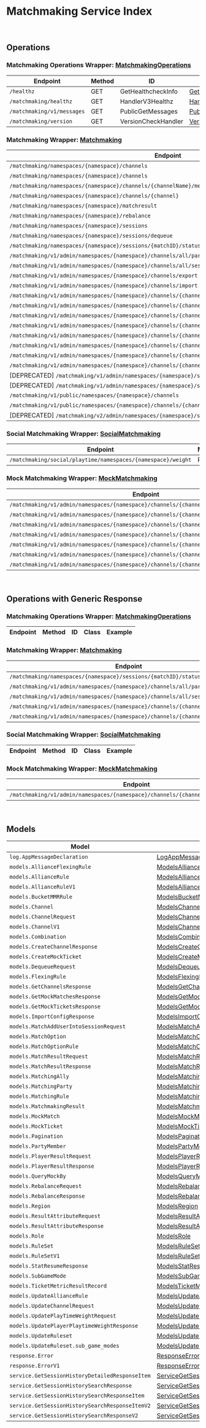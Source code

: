 # Matchmaking Service Index

&nbsp;  

## Operations

### Matchmaking Operations Wrapper:  [MatchmakingOperations](../../AccelByte.Sdk/Api/Matchmaking/Wrapper/MatchmakingOperations.cs)
| Endpoint | Method | ID | Class | Example |
|---|---|---|---|---|
| `/healthz` | GET | GetHealthcheckInfo | [GetHealthcheckInfo](../../AccelByte.Sdk/Api/Matchmaking/Operation/MatchmakingOperations/GetHealthcheckInfo.cs) | [GetHealthcheckInfo](../../samples/AccelByte.Sdk.Sample.Cli/ApiCommand/Matchmaking/MatchmakingOperations/GetHealthcheckInfo.cs) |
| `/matchmaking/healthz` | GET | HandlerV3Healthz | [HandlerV3Healthz](../../AccelByte.Sdk/Api/Matchmaking/Operation/MatchmakingOperations/HandlerV3Healthz.cs) | [HandlerV3Healthz](../../samples/AccelByte.Sdk.Sample.Cli/ApiCommand/Matchmaking/MatchmakingOperations/HandlerV3Healthz.cs) |
| `/matchmaking/v1/messages` | GET | PublicGetMessages | [PublicGetMessages](../../AccelByte.Sdk/Api/Matchmaking/Operation/MatchmakingOperations/PublicGetMessages.cs) | [PublicGetMessages](../../samples/AccelByte.Sdk.Sample.Cli/ApiCommand/Matchmaking/MatchmakingOperations/PublicGetMessages.cs) |
| `/matchmaking/version` | GET | VersionCheckHandler | [VersionCheckHandler](../../AccelByte.Sdk/Api/Matchmaking/Operation/MatchmakingOperations/VersionCheckHandler.cs) | [VersionCheckHandler](../../samples/AccelByte.Sdk.Sample.Cli/ApiCommand/Matchmaking/MatchmakingOperations/VersionCheckHandler.cs) |

### Matchmaking Wrapper:  [Matchmaking](../../AccelByte.Sdk/Api/Matchmaking/Wrapper/Matchmaking.cs)
| Endpoint | Method | ID | Class | Example |
|---|---|---|---|---|
| `/matchmaking/namespaces/{namespace}/channels` | GET | GetAllChannelsHandler | [GetAllChannelsHandler](../../AccelByte.Sdk/Api/Matchmaking/Operation/Matchmaking/GetAllChannelsHandler.cs) | [GetAllChannelsHandler](../../samples/AccelByte.Sdk.Sample.Cli/ApiCommand/Matchmaking/Matchmaking/GetAllChannelsHandler.cs) |
| `/matchmaking/namespaces/{namespace}/channels` | POST | CreateChannelHandler | [CreateChannelHandler](../../AccelByte.Sdk/Api/Matchmaking/Operation/Matchmaking/CreateChannelHandler.cs) | [CreateChannelHandler](../../samples/AccelByte.Sdk.Sample.Cli/ApiCommand/Matchmaking/Matchmaking/CreateChannelHandler.cs) |
| `/matchmaking/namespaces/{namespace}/channels/{channelName}/metrics` | GET | GetMatchPoolMetric | [GetMatchPoolMetric](../../AccelByte.Sdk/Api/Matchmaking/Operation/Matchmaking/GetMatchPoolMetric.cs) | [GetMatchPoolMetric](../../samples/AccelByte.Sdk.Sample.Cli/ApiCommand/Matchmaking/Matchmaking/GetMatchPoolMetric.cs) |
| `/matchmaking/namespaces/{namespace}/channels/{channel}` | DELETE | DeleteChannelHandler | [DeleteChannelHandler](../../AccelByte.Sdk/Api/Matchmaking/Operation/Matchmaking/DeleteChannelHandler.cs) | [DeleteChannelHandler](../../samples/AccelByte.Sdk.Sample.Cli/ApiCommand/Matchmaking/Matchmaking/DeleteChannelHandler.cs) |
| `/matchmaking/namespaces/{namespace}/matchresult` | POST | StoreMatchResults | [StoreMatchResults](../../AccelByte.Sdk/Api/Matchmaking/Operation/Matchmaking/StoreMatchResults.cs) | [StoreMatchResults](../../samples/AccelByte.Sdk.Sample.Cli/ApiCommand/Matchmaking/Matchmaking/StoreMatchResults.cs) |
| `/matchmaking/namespaces/{namespace}/rebalance` | POST | Rebalance | [Rebalance](../../AccelByte.Sdk/Api/Matchmaking/Operation/Matchmaking/Rebalance.cs) | [Rebalance](../../samples/AccelByte.Sdk.Sample.Cli/ApiCommand/Matchmaking/Matchmaking/Rebalance.cs) |
| `/matchmaking/namespaces/{namespace}/sessions` | POST | QueueSessionHandler | [QueueSessionHandler](../../AccelByte.Sdk/Api/Matchmaking/Operation/Matchmaking/QueueSessionHandler.cs) | [QueueSessionHandler](../../samples/AccelByte.Sdk.Sample.Cli/ApiCommand/Matchmaking/Matchmaking/QueueSessionHandler.cs) |
| `/matchmaking/namespaces/{namespace}/sessions/dequeue` | POST | DequeueSessionHandler | [DequeueSessionHandler](../../AccelByte.Sdk/Api/Matchmaking/Operation/Matchmaking/DequeueSessionHandler.cs) | [DequeueSessionHandler](../../samples/AccelByte.Sdk.Sample.Cli/ApiCommand/Matchmaking/Matchmaking/DequeueSessionHandler.cs) |
| `/matchmaking/namespaces/{namespace}/sessions/{matchID}/status` | GET | QuerySessionHandler | [QuerySessionHandler](../../AccelByte.Sdk/Api/Matchmaking/Operation/Matchmaking/QuerySessionHandler.cs) | [QuerySessionHandler](../../samples/AccelByte.Sdk.Sample.Cli/ApiCommand/Matchmaking/Matchmaking/QuerySessionHandler.cs) |
| `/matchmaking/v1/admin/namespaces/{namespace}/channels/all/parties` | GET | GetAllPartyInAllChannel | [GetAllPartyInAllChannel](../../AccelByte.Sdk/Api/Matchmaking/Operation/Matchmaking/GetAllPartyInAllChannel.cs) | [GetAllPartyInAllChannel](../../samples/AccelByte.Sdk.Sample.Cli/ApiCommand/Matchmaking/Matchmaking/GetAllPartyInAllChannel.cs) |
| `/matchmaking/v1/admin/namespaces/{namespace}/channels/all/sessions/bulk` | GET | BulkGetSessions | [BulkGetSessions](../../AccelByte.Sdk/Api/Matchmaking/Operation/Matchmaking/BulkGetSessions.cs) | [BulkGetSessions](../../samples/AccelByte.Sdk.Sample.Cli/ApiCommand/Matchmaking/Matchmaking/BulkGetSessions.cs) |
| `/matchmaking/v1/admin/namespaces/{namespace}/channels/export` | GET | ExportChannels | [ExportChannels](../../AccelByte.Sdk/Api/Matchmaking/Operation/Matchmaking/ExportChannels.cs) | [ExportChannels](../../samples/AccelByte.Sdk.Sample.Cli/ApiCommand/Matchmaking/Matchmaking/ExportChannels.cs) |
| `/matchmaking/v1/admin/namespaces/{namespace}/channels/import` | POST | ImportChannels | [ImportChannels](../../AccelByte.Sdk/Api/Matchmaking/Operation/Matchmaking/ImportChannels.cs) | [ImportChannels](../../samples/AccelByte.Sdk.Sample.Cli/ApiCommand/Matchmaking/Matchmaking/ImportChannels.cs) |
| `/matchmaking/v1/admin/namespaces/{namespace}/channels/{channelName}` | GET | GetSingleMatchmakingChannel | [GetSingleMatchmakingChannel](../../AccelByte.Sdk/Api/Matchmaking/Operation/Matchmaking/GetSingleMatchmakingChannel.cs) | [GetSingleMatchmakingChannel](../../samples/AccelByte.Sdk.Sample.Cli/ApiCommand/Matchmaking/Matchmaking/GetSingleMatchmakingChannel.cs) |
| `/matchmaking/v1/admin/namespaces/{namespace}/channels/{channelName}` | PATCH | UpdateMatchmakingChannel | [UpdateMatchmakingChannel](../../AccelByte.Sdk/Api/Matchmaking/Operation/Matchmaking/UpdateMatchmakingChannel.cs) | [UpdateMatchmakingChannel](../../samples/AccelByte.Sdk.Sample.Cli/ApiCommand/Matchmaking/Matchmaking/UpdateMatchmakingChannel.cs) |
| `/matchmaking/v1/admin/namespaces/{namespace}/channels/{channelName}/parties` | GET | GetAllPartyInChannel | [GetAllPartyInChannel](../../AccelByte.Sdk/Api/Matchmaking/Operation/Matchmaking/GetAllPartyInChannel.cs) | [GetAllPartyInChannel](../../samples/AccelByte.Sdk.Sample.Cli/ApiCommand/Matchmaking/Matchmaking/GetAllPartyInChannel.cs) |
| `/matchmaking/v1/admin/namespaces/{namespace}/channels/{channelName}/sessions` | GET | GetAllSessionsInChannel | [GetAllSessionsInChannel](../../AccelByte.Sdk/Api/Matchmaking/Operation/Matchmaking/GetAllSessionsInChannel.cs) | [GetAllSessionsInChannel](../../samples/AccelByte.Sdk.Sample.Cli/ApiCommand/Matchmaking/Matchmaking/GetAllSessionsInChannel.cs) |
| `/matchmaking/v1/admin/namespaces/{namespace}/channels/{channelName}/sessions/{matchID}` | POST | AddUserIntoSessionInChannel | [AddUserIntoSessionInChannel](../../AccelByte.Sdk/Api/Matchmaking/Operation/Matchmaking/AddUserIntoSessionInChannel.cs) | [AddUserIntoSessionInChannel](../../samples/AccelByte.Sdk.Sample.Cli/ApiCommand/Matchmaking/Matchmaking/AddUserIntoSessionInChannel.cs) |
| `/matchmaking/v1/admin/namespaces/{namespace}/channels/{channelName}/sessions/{matchID}` | DELETE | DeleteSessionInChannel | [DeleteSessionInChannel](../../AccelByte.Sdk/Api/Matchmaking/Operation/Matchmaking/DeleteSessionInChannel.cs) | [DeleteSessionInChannel](../../samples/AccelByte.Sdk.Sample.Cli/ApiCommand/Matchmaking/Matchmaking/DeleteSessionInChannel.cs) |
| `/matchmaking/v1/admin/namespaces/{namespace}/channels/{channelName}/sessions/{matchID}/users/{userID}` | DELETE | DeleteUserFromSessionInChannel | [DeleteUserFromSessionInChannel](../../AccelByte.Sdk/Api/Matchmaking/Operation/Matchmaking/DeleteUserFromSessionInChannel.cs) | [DeleteUserFromSessionInChannel](../../samples/AccelByte.Sdk.Sample.Cli/ApiCommand/Matchmaking/Matchmaking/DeleteUserFromSessionInChannel.cs) |
| `/matchmaking/v1/admin/namespaces/{namespace}/channels/{channelName}/stats` | GET | GetStatData | [GetStatData](../../AccelByte.Sdk/Api/Matchmaking/Operation/Matchmaking/GetStatData.cs) | [GetStatData](../../samples/AccelByte.Sdk.Sample.Cli/ApiCommand/Matchmaking/Matchmaking/GetStatData.cs) |
| [DEPRECATED] `/matchmaking/v1/admin/namespaces/{namespace}/sessions/history/search` | GET | SearchSessions | [SearchSessions](../../AccelByte.Sdk/Api/Matchmaking/Operation/Matchmaking/SearchSessions.cs) | [SearchSessions](../../samples/AccelByte.Sdk.Sample.Cli/ApiCommand/Matchmaking/Matchmaking/SearchSessions.cs) |
| [DEPRECATED] `/matchmaking/v1/admin/namespaces/{namespace}/sessions/{matchID}/history/detailed` | GET | GetSessionHistoryDetailed | [GetSessionHistoryDetailed](../../AccelByte.Sdk/Api/Matchmaking/Operation/Matchmaking/GetSessionHistoryDetailed.cs) | [GetSessionHistoryDetailed](../../samples/AccelByte.Sdk.Sample.Cli/ApiCommand/Matchmaking/Matchmaking/GetSessionHistoryDetailed.cs) |
| `/matchmaking/v1/public/namespaces/{namespace}/channels` | GET | PublicGetAllMatchmakingChannel | [PublicGetAllMatchmakingChannel](../../AccelByte.Sdk/Api/Matchmaking/Operation/Matchmaking/PublicGetAllMatchmakingChannel.cs) | [PublicGetAllMatchmakingChannel](../../samples/AccelByte.Sdk.Sample.Cli/ApiCommand/Matchmaking/Matchmaking/PublicGetAllMatchmakingChannel.cs) |
| `/matchmaking/v1/public/namespaces/{namespace}/channels/{channelName}` | GET | PublicGetSingleMatchmakingChannel | [PublicGetSingleMatchmakingChannel](../../AccelByte.Sdk/Api/Matchmaking/Operation/Matchmaking/PublicGetSingleMatchmakingChannel.cs) | [PublicGetSingleMatchmakingChannel](../../samples/AccelByte.Sdk.Sample.Cli/ApiCommand/Matchmaking/Matchmaking/PublicGetSingleMatchmakingChannel.cs) |
| [DEPRECATED] `/matchmaking/v2/admin/namespaces/{namespace}/sessions/history/search` | GET | SearchSessionsV2 | [SearchSessionsV2](../../AccelByte.Sdk/Api/Matchmaking/Operation/Matchmaking/SearchSessionsV2.cs) | [SearchSessionsV2](../../samples/AccelByte.Sdk.Sample.Cli/ApiCommand/Matchmaking/Matchmaking/SearchSessionsV2.cs) |

### Social Matchmaking Wrapper:  [SocialMatchmaking](../../AccelByte.Sdk/Api/Matchmaking/Wrapper/SocialMatchmaking.cs)
| Endpoint | Method | ID | Class | Example |
|---|---|---|---|---|
| `/matchmaking/social/playtime/namespaces/{namespace}/weight` | PATCH | UpdatePlayTimeWeight | [UpdatePlayTimeWeight](../../AccelByte.Sdk/Api/Matchmaking/Operation/SocialMatchmaking/UpdatePlayTimeWeight.cs) | [UpdatePlayTimeWeight](../../samples/AccelByte.Sdk.Sample.Cli/ApiCommand/Matchmaking/SocialMatchmaking/UpdatePlayTimeWeight.cs) |

### Mock Matchmaking Wrapper:  [MockMatchmaking](../../AccelByte.Sdk/Api/Matchmaking/Wrapper/MockMatchmaking.cs)
| Endpoint | Method | ID | Class | Example |
|---|---|---|---|---|
| `/matchmaking/v1/admin/namespaces/{namespace}/channels/{channelName}/mocks` | DELETE | CleanAllMocks | [CleanAllMocks](../../AccelByte.Sdk/Api/Matchmaking/Operation/MockMatchmaking/CleanAllMocks.cs) | [CleanAllMocks](../../samples/AccelByte.Sdk.Sample.Cli/ApiCommand/Matchmaking/MockMatchmaking/CleanAllMocks.cs) |
| `/matchmaking/v1/admin/namespaces/{namespace}/channels/{channelName}/mocks/matches` | GET | GetAllMockMatches | [GetAllMockMatches](../../AccelByte.Sdk/Api/Matchmaking/Operation/MockMatchmaking/GetAllMockMatches.cs) | [GetAllMockMatches](../../samples/AccelByte.Sdk.Sample.Cli/ApiCommand/Matchmaking/MockMatchmaking/GetAllMockMatches.cs) |
| `/matchmaking/v1/admin/namespaces/{namespace}/channels/{channelName}/mocks/matches` | POST | GetMockMatchesByTimestamp | [GetMockMatchesByTimestamp](../../AccelByte.Sdk/Api/Matchmaking/Operation/MockMatchmaking/GetMockMatchesByTimestamp.cs) | [GetMockMatchesByTimestamp](../../samples/AccelByte.Sdk.Sample.Cli/ApiCommand/Matchmaking/MockMatchmaking/GetMockMatchesByTimestamp.cs) |
| `/matchmaking/v1/admin/namespaces/{namespace}/channels/{channelName}/mocks/tickets` | GET | GetAllMockTickets | [GetAllMockTickets](../../AccelByte.Sdk/Api/Matchmaking/Operation/MockMatchmaking/GetAllMockTickets.cs) | [GetAllMockTickets](../../samples/AccelByte.Sdk.Sample.Cli/ApiCommand/Matchmaking/MockMatchmaking/GetAllMockTickets.cs) |
| `/matchmaking/v1/admin/namespaces/{namespace}/channels/{channelName}/mocks/tickets` | POST | CreateMockTickets | [CreateMockTickets](../../AccelByte.Sdk/Api/Matchmaking/Operation/MockMatchmaking/CreateMockTickets.cs) | [CreateMockTickets](../../samples/AccelByte.Sdk.Sample.Cli/ApiCommand/Matchmaking/MockMatchmaking/CreateMockTickets.cs) |
| `/matchmaking/v1/admin/namespaces/{namespace}/channels/{channelName}/mocks/tickets/bulk` | POST | BulkCreateMockTickets | [BulkCreateMockTickets](../../AccelByte.Sdk/Api/Matchmaking/Operation/MockMatchmaking/BulkCreateMockTickets.cs) | [BulkCreateMockTickets](../../samples/AccelByte.Sdk.Sample.Cli/ApiCommand/Matchmaking/MockMatchmaking/BulkCreateMockTickets.cs) |
| `/matchmaking/v1/admin/namespaces/{namespace}/channels/{channelName}/mocks/tickets/query` | POST | GetMockTicketsByTimestamp | [GetMockTicketsByTimestamp](../../AccelByte.Sdk/Api/Matchmaking/Operation/MockMatchmaking/GetMockTicketsByTimestamp.cs) | [GetMockTicketsByTimestamp](../../samples/AccelByte.Sdk.Sample.Cli/ApiCommand/Matchmaking/MockMatchmaking/GetMockTicketsByTimestamp.cs) |


&nbsp;  

## Operations with Generic Response

### Matchmaking Operations Wrapper:  [MatchmakingOperations](../../AccelByte.Sdk/Api/Matchmaking/Wrapper/MatchmakingOperations.cs)
| Endpoint | Method | ID | Class | Example |
|---|---|---|---|---|

### Matchmaking Wrapper:  [Matchmaking](../../AccelByte.Sdk/Api/Matchmaking/Wrapper/Matchmaking.cs)
| Endpoint | Method | ID | Class | Example |
|---|---|---|---|---|
| `/matchmaking/namespaces/{namespace}/sessions/{matchID}/status` | GET | QuerySessionHandler | [QuerySessionHandler](../../AccelByte.Sdk/Api/Matchmaking/Operation/Matchmaking/QuerySessionHandler.cs) | [QuerySessionHandler](../../samples/AccelByte.Sdk.Sample.Cli/ApiCommand/Matchmaking/Matchmaking/QuerySessionHandler.cs) |
| `/matchmaking/v1/admin/namespaces/{namespace}/channels/all/parties` | GET | GetAllPartyInAllChannel | [GetAllPartyInAllChannel](../../AccelByte.Sdk/Api/Matchmaking/Operation/Matchmaking/GetAllPartyInAllChannel.cs) | [GetAllPartyInAllChannel](../../samples/AccelByte.Sdk.Sample.Cli/ApiCommand/Matchmaking/Matchmaking/GetAllPartyInAllChannel.cs) |
| `/matchmaking/v1/admin/namespaces/{namespace}/channels/all/sessions/bulk` | GET | BulkGetSessions | [BulkGetSessions](../../AccelByte.Sdk/Api/Matchmaking/Operation/Matchmaking/BulkGetSessions.cs) | [BulkGetSessions](../../samples/AccelByte.Sdk.Sample.Cli/ApiCommand/Matchmaking/Matchmaking/BulkGetSessions.cs) |
| `/matchmaking/v1/admin/namespaces/{namespace}/channels/{channelName}/parties` | GET | GetAllPartyInChannel | [GetAllPartyInChannel](../../AccelByte.Sdk/Api/Matchmaking/Operation/Matchmaking/GetAllPartyInChannel.cs) | [GetAllPartyInChannel](../../samples/AccelByte.Sdk.Sample.Cli/ApiCommand/Matchmaking/Matchmaking/GetAllPartyInChannel.cs) |
| `/matchmaking/v1/admin/namespaces/{namespace}/channels/{channelName}/sessions` | GET | GetAllSessionsInChannel | [GetAllSessionsInChannel](../../AccelByte.Sdk/Api/Matchmaking/Operation/Matchmaking/GetAllSessionsInChannel.cs) | [GetAllSessionsInChannel](../../samples/AccelByte.Sdk.Sample.Cli/ApiCommand/Matchmaking/Matchmaking/GetAllSessionsInChannel.cs) |

### Social Matchmaking Wrapper:  [SocialMatchmaking](../../AccelByte.Sdk/Api/Matchmaking/Wrapper/SocialMatchmaking.cs)
| Endpoint | Method | ID | Class | Example |
|---|---|---|---|---|

### Mock Matchmaking Wrapper:  [MockMatchmaking](../../AccelByte.Sdk/Api/Matchmaking/Wrapper/MockMatchmaking.cs)
| Endpoint | Method | ID | Class | Example |
|---|---|---|---|---|
| `/matchmaking/v1/admin/namespaces/{namespace}/channels/{channelName}/mocks/tickets` | POST | CreateMockTickets | [CreateMockTickets](../../AccelByte.Sdk/Api/Matchmaking/Operation/MockMatchmaking/CreateMockTickets.cs) | [CreateMockTickets](../../samples/AccelByte.Sdk.Sample.Cli/ApiCommand/Matchmaking/MockMatchmaking/CreateMockTickets.cs) |


&nbsp;  

## Models

| Model | Class |
|---|---|
| `log.AppMessageDeclaration` | [LogAppMessageDeclaration](../../AccelByte.Sdk/Api/Matchmaking/Model/LogAppMessageDeclaration.cs) |
| `models.AllianceFlexingRule` | [ModelsAllianceFlexingRule](../../AccelByte.Sdk/Api/Matchmaking/Model/ModelsAllianceFlexingRule.cs) |
| `models.AllianceRule` | [ModelsAllianceRule](../../AccelByte.Sdk/Api/Matchmaking/Model/ModelsAllianceRule.cs) |
| `models.AllianceRuleV1` | [ModelsAllianceRuleV1](../../AccelByte.Sdk/Api/Matchmaking/Model/ModelsAllianceRuleV1.cs) |
| `models.BucketMMRRule` | [ModelsBucketMMRRule](../../AccelByte.Sdk/Api/Matchmaking/Model/ModelsBucketMMRRule.cs) |
| `models.Channel` | [ModelsChannel](../../AccelByte.Sdk/Api/Matchmaking/Model/ModelsChannel.cs) |
| `models.ChannelRequest` | [ModelsChannelRequest](../../AccelByte.Sdk/Api/Matchmaking/Model/ModelsChannelRequest.cs) |
| `models.ChannelV1` | [ModelsChannelV1](../../AccelByte.Sdk/Api/Matchmaking/Model/ModelsChannelV1.cs) |
| `models.Combination` | [ModelsCombination](../../AccelByte.Sdk/Api/Matchmaking/Model/ModelsCombination.cs) |
| `models.CreateChannelResponse` | [ModelsCreateChannelResponse](../../AccelByte.Sdk/Api/Matchmaking/Model/ModelsCreateChannelResponse.cs) |
| `models.CreateMockTicket` | [ModelsCreateMockTicket](../../AccelByte.Sdk/Api/Matchmaking/Model/ModelsCreateMockTicket.cs) |
| `models.DequeueRequest` | [ModelsDequeueRequest](../../AccelByte.Sdk/Api/Matchmaking/Model/ModelsDequeueRequest.cs) |
| `models.FlexingRule` | [ModelsFlexingRule](../../AccelByte.Sdk/Api/Matchmaking/Model/ModelsFlexingRule.cs) |
| `models.GetChannelsResponse` | [ModelsGetChannelsResponse](../../AccelByte.Sdk/Api/Matchmaking/Model/ModelsGetChannelsResponse.cs) |
| `models.GetMockMatchesResponse` | [ModelsGetMockMatchesResponse](../../AccelByte.Sdk/Api/Matchmaking/Model/ModelsGetMockMatchesResponse.cs) |
| `models.GetMockTicketsResponse` | [ModelsGetMockTicketsResponse](../../AccelByte.Sdk/Api/Matchmaking/Model/ModelsGetMockTicketsResponse.cs) |
| `models.ImportConfigResponse` | [ModelsImportConfigResponse](../../AccelByte.Sdk/Api/Matchmaking/Model/ModelsImportConfigResponse.cs) |
| `models.MatchAddUserIntoSessionRequest` | [ModelsMatchAddUserIntoSessionRequest](../../AccelByte.Sdk/Api/Matchmaking/Model/ModelsMatchAddUserIntoSessionRequest.cs) |
| `models.MatchOption` | [ModelsMatchOption](../../AccelByte.Sdk/Api/Matchmaking/Model/ModelsMatchOption.cs) |
| `models.MatchOptionRule` | [ModelsMatchOptionRule](../../AccelByte.Sdk/Api/Matchmaking/Model/ModelsMatchOptionRule.cs) |
| `models.MatchResultRequest` | [ModelsMatchResultRequest](../../AccelByte.Sdk/Api/Matchmaking/Model/ModelsMatchResultRequest.cs) |
| `models.MatchResultResponse` | [ModelsMatchResultResponse](../../AccelByte.Sdk/Api/Matchmaking/Model/ModelsMatchResultResponse.cs) |
| `models.MatchingAlly` | [ModelsMatchingAlly](../../AccelByte.Sdk/Api/Matchmaking/Model/ModelsMatchingAlly.cs) |
| `models.MatchingParty` | [ModelsMatchingParty](../../AccelByte.Sdk/Api/Matchmaking/Model/ModelsMatchingParty.cs) |
| `models.MatchingRule` | [ModelsMatchingRule](../../AccelByte.Sdk/Api/Matchmaking/Model/ModelsMatchingRule.cs) |
| `models.MatchmakingResult` | [ModelsMatchmakingResult](../../AccelByte.Sdk/Api/Matchmaking/Model/ModelsMatchmakingResult.cs) |
| `models.MockMatch` | [ModelsMockMatch](../../AccelByte.Sdk/Api/Matchmaking/Model/ModelsMockMatch.cs) |
| `models.MockTicket` | [ModelsMockTicket](../../AccelByte.Sdk/Api/Matchmaking/Model/ModelsMockTicket.cs) |
| `models.Pagination` | [ModelsPagination](../../AccelByte.Sdk/Api/Matchmaking/Model/ModelsPagination.cs) |
| `models.PartyMember` | [ModelsPartyMember](../../AccelByte.Sdk/Api/Matchmaking/Model/ModelsPartyMember.cs) |
| `models.PlayerResultRequest` | [ModelsPlayerResultRequest](../../AccelByte.Sdk/Api/Matchmaking/Model/ModelsPlayerResultRequest.cs) |
| `models.PlayerResultResponse` | [ModelsPlayerResultResponse](../../AccelByte.Sdk/Api/Matchmaking/Model/ModelsPlayerResultResponse.cs) |
| `models.QueryMockBy` | [ModelsQueryMockBy](../../AccelByte.Sdk/Api/Matchmaking/Model/ModelsQueryMockBy.cs) |
| `models.RebalanceRequest` | [ModelsRebalanceRequest](../../AccelByte.Sdk/Api/Matchmaking/Model/ModelsRebalanceRequest.cs) |
| `models.RebalanceResponse` | [ModelsRebalanceResponse](../../AccelByte.Sdk/Api/Matchmaking/Model/ModelsRebalanceResponse.cs) |
| `models.Region` | [ModelsRegion](../../AccelByte.Sdk/Api/Matchmaking/Model/ModelsRegion.cs) |
| `models.ResultAttributeRequest` | [ModelsResultAttributeRequest](../../AccelByte.Sdk/Api/Matchmaking/Model/ModelsResultAttributeRequest.cs) |
| `models.ResultAttributeResponse` | [ModelsResultAttributeResponse](../../AccelByte.Sdk/Api/Matchmaking/Model/ModelsResultAttributeResponse.cs) |
| `models.Role` | [ModelsRole](../../AccelByte.Sdk/Api/Matchmaking/Model/ModelsRole.cs) |
| `models.RuleSet` | [ModelsRuleSet](../../AccelByte.Sdk/Api/Matchmaking/Model/ModelsRuleSet.cs) |
| `models.RuleSetV1` | [ModelsRuleSetV1](../../AccelByte.Sdk/Api/Matchmaking/Model/ModelsRuleSetV1.cs) |
| `models.StatResumeResponse` | [ModelsStatResumeResponse](../../AccelByte.Sdk/Api/Matchmaking/Model/ModelsStatResumeResponse.cs) |
| `models.SubGameMode` | [ModelsSubGameMode](../../AccelByte.Sdk/Api/Matchmaking/Model/ModelsSubGameMode.cs) |
| `models.TicketMetricResultRecord` | [ModelsTicketMetricResultRecord](../../AccelByte.Sdk/Api/Matchmaking/Model/ModelsTicketMetricResultRecord.cs) |
| `models.UpdateAllianceRule` | [ModelsUpdateAllianceRule](../../AccelByte.Sdk/Api/Matchmaking/Model/ModelsUpdateAllianceRule.cs) |
| `models.UpdateChannelRequest` | [ModelsUpdateChannelRequest](../../AccelByte.Sdk/Api/Matchmaking/Model/ModelsUpdateChannelRequest.cs) |
| `models.UpdatePlayTimeWeightRequest` | [ModelsUpdatePlayTimeWeightRequest](../../AccelByte.Sdk/Api/Matchmaking/Model/ModelsUpdatePlayTimeWeightRequest.cs) |
| `models.UpdatePlayerPlaytimeWeightResponse` | [ModelsUpdatePlayerPlaytimeWeightResponse](../../AccelByte.Sdk/Api/Matchmaking/Model/ModelsUpdatePlayerPlaytimeWeightResponse.cs) |
| `models.UpdateRuleset` | [ModelsUpdateRuleset](../../AccelByte.Sdk/Api/Matchmaking/Model/ModelsUpdateRuleset.cs) |
| `models.UpdateRuleset.sub_game_modes` | [ModelsUpdateRulesetSubGameModes](../../AccelByte.Sdk/Api/Matchmaking/Model/ModelsUpdateRulesetSubGameModes.cs) |
| `response.Error` | [ResponseError](../../AccelByte.Sdk/Api/Matchmaking/Model/ResponseError.cs) |
| `response.ErrorV1` | [ResponseErrorV1](../../AccelByte.Sdk/Api/Matchmaking/Model/ResponseErrorV1.cs) |
| `service.GetSessionHistoryDetailedResponseItem` | [ServiceGetSessionHistoryDetailedResponseItem](../../AccelByte.Sdk/Api/Matchmaking/Model/ServiceGetSessionHistoryDetailedResponseItem.cs) |
| `service.GetSessionHistorySearchResponse` | [ServiceGetSessionHistorySearchResponse](../../AccelByte.Sdk/Api/Matchmaking/Model/ServiceGetSessionHistorySearchResponse.cs) |
| `service.GetSessionHistorySearchResponseItem` | [ServiceGetSessionHistorySearchResponseItem](../../AccelByte.Sdk/Api/Matchmaking/Model/ServiceGetSessionHistorySearchResponseItem.cs) |
| `service.GetSessionHistorySearchResponseItemV2` | [ServiceGetSessionHistorySearchResponseItemV2](../../AccelByte.Sdk/Api/Matchmaking/Model/ServiceGetSessionHistorySearchResponseItemV2.cs) |
| `service.GetSessionHistorySearchResponseV2` | [ServiceGetSessionHistorySearchResponseV2](../../AccelByte.Sdk/Api/Matchmaking/Model/ServiceGetSessionHistorySearchResponseV2.cs) |
